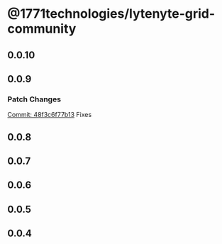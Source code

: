 # @1771technologies/lytenyte-grid-community

## 0.0.10

## 0.0.9

### Patch Changes

[Commit: 48f3c6f77b13](https://github.com/1771-Technologies/lytenyte/commit/48f3c6f77b13e7107e696cd10c592a6fb1f33df7)
Fixes

## 0.0.8

## 0.0.7

## 0.0.6

## 0.0.5

## 0.0.4
